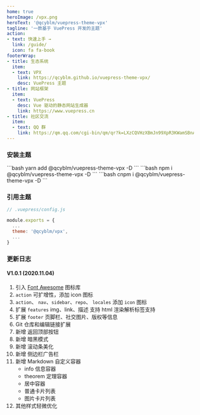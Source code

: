 ```yaml
---
home: true
heroImage: /vpx.png
heroText: '@qcyblm/vuepress-theme-vpx'
tagline: '一款基于 VuePress 开发的主题'
action:
- text: 快速上手 →
  link: /guide/
  icon: fa fa-book
footerWrap:
- title: 生态系统
  item:
  - text: VPX
    link: https://qcyblm.github.io/vuepress-theme-vpx/
    desc: VuePress 主题
- title: 网站框架
  item:
  - text: VuePress
    desc: Vue 驱动的静态网站生成器
    link: https://www.vuepress.cn
- title: 社区交流
  item:
  - text: QQ 群
    link: https://qm.qq.com/cgi-bin/qm/qr?k=LXzCQVHzXBmJn99XpR3KWamSBnACbAkt&jump_from=webapi
---
```

### 安装主题

<code-group>
<code-block title="yarn" active>
```bash
yarn add @qcyblm/vuepress-theme-vpx -D
```
</code-block>

<code-block title="npm">
```bash
npm i @qcyblm/vuepress-theme-vpx -D
```
</code-block>

<code-block title="cnpm">
```bash
cnpm i @qcyblm/vuepress-theme-vpx -D
```
</code-block>
</code-group>

### 引用主题
``` js
// .vuepress/config.js

module.exports = {
  ...
  theme: '@qcyblm/vpx',
  ...
}
```

### 更新日志

#### V1.0.1 (2020.11.04)
1. 引入 [Font Awesome](http://www.fontawesome.com.cn/faicons/) 图标库
2. `action` 可扩增性，添加 icon 图标
3. `action`、 `nav`、`sidebar`、`repo`、 `locales` 添加 `icon` 图标
4. 扩展 `features` img、link、描述 支持 html 渲染解析标签支持
5. 扩展 `footer` 页脚栏、社交图片、版权等信息
6. Git 仓库和编辑链接扩展
7. 新增 返回顶部按钮
8. 新增 暗黑模式
9. 新增 滚动条美化
10. 新增 侧边栏广告栏
11. 新增 Markdown 自定义容器
    - info 信息容器
    - theorem 定理容器
    - 居中容器
    - 普通卡片列表
    - 图片卡片列表
12. 其他样式轻微优化